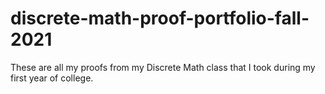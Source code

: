 # discrete-math-proof-portfolio-fall-2021
These are all my proofs from my Discrete Math class that I took during my first year of college.
